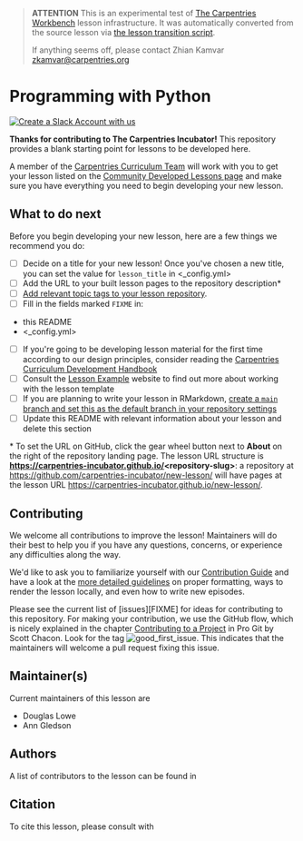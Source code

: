 > **ATTENTION** This is an experimental test of [The Carpentries Workbench](https://carpentries.github.io/workbench) lesson infrastructure.
> It was automatically converted from the source lesson via [the lesson transition script](https://github.com/carpentries/lesson-transition/).
> 
> If anything seems off, please contact Zhian Kamvar [zkamvar@carpentries.org](mailto:zkamvar@carpentries.org)

# Programming with Python

[![Create a Slack Account with us](https://img.shields.io/badge/Create_Slack_Account-The_Carpentries-071159.svg)](https://swc-slack-invite.herokuapp.com/)

**Thanks for contributing to The Carpentries Incubator!**
This repository provides a blank starting point for lessons to be developed here.

A member of the [Carpentries Curriculum Team](https://carpentries.org/team/)
will work with you to get your lesson listed on the
[Community Developed Lessons page][community-lessons]
and make sure you have everything you need to begin developing your new lesson.

## What to do next

Before you begin developing your new lesson,
here are a few things we recommend you do:

- [ ] Decide on a title for your new lesson!
Once you've chosen a new title, you can set the value for `lesson_title`
in <_config.yml>
- [ ] Add the URL to your built lesson pages to the repository description\*
- [ ] [Add relevant topic tags to your lesson repository][cdh-topic-tags].
- [ ] Fill in the fields marked `FIXME` in:
- this README
- <_config.yml>
- [ ] If you're going to be developing lesson material for the first time
according to our design principles,
consider reading the [Carpentries Curriculum Development Handbook][cdh]
- [ ] Consult the [Lesson Example][lesson-example] website to find out more about
working with the lesson template
- [ ] If you are planning to write your lesson in RMarkdown,
[create a `main` branch and set this as the default branch in your repository settings][change-default-branch]
- [ ] Update this README with relevant information about your lesson
and delete this section

\* To set the URL on GitHub, click the gear wheel button next to **About**
on the right of the repository landing page.
The lesson URL structure is **<https://carpentries-incubator.github.io/>\<repository-slug>**:
a repository at <https://github.com/carpentries-incubator/new-lesson/> will have pages at
the lesson URL <https://carpentries-incubator.github.io/new-lesson/>.

## Contributing

We welcome all contributions to improve the lesson! Maintainers will do their best to help you if you have any
questions, concerns, or experience any difficulties along the way.

We'd like to ask you to familiarize yourself with our [Contribution Guide](CONTRIBUTING.md) and have a look at
the [more detailed guidelines][lesson-example] on proper formatting, ways to render the lesson locally, and even
how to write new episodes.

Please see the current list of [issues][FIXME] for ideas for contributing to this
repository. For making your contribution, we use the GitHub flow, which is
nicely explained in the chapter [Contributing to a Project](https://git-scm.com/book/en/v2/GitHub-Contributing-to-a-Project) in Pro Git
by Scott Chacon.
Look for the tag ![good\_first\_issue](https://img.shields.io/badge/-good%20first%20issue-gold.svg). This indicates that the maintainers will welcome a pull request fixing this issue.

## Maintainer(s)

Current maintainers of this lesson are

- Douglas Lowe
- Ann Gledson

## Authors

A list of contributors to the lesson can be found in <AUTHORS>

## Citation

To cite this lesson, please consult with <CITATION>

[community-lessons]: https://carpentries.org/community-lessons
[cdh-topic-tags]: https://cdh.carpentries.org/the-carpentries-incubator.html#topic-tags
[cdh]: https://cdh.carpentries.org
[lesson-example]: https://carpentries.github.io/lesson-example
[change-default-branch]: https://docs.github.com/en/github/administering-a-repository/changing-the-default-branch



